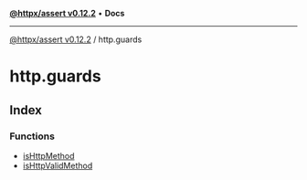 [**@httpx/assert v0.12.2**](../README.md) • **Docs**

***

[@httpx/assert v0.12.2](../README.md) / http.guards

# http.guards

## Index

### Functions

- [isHttpMethod](functions/isHttpMethod.md)
- [isHttpValidMethod](functions/isHttpValidMethod.md)
